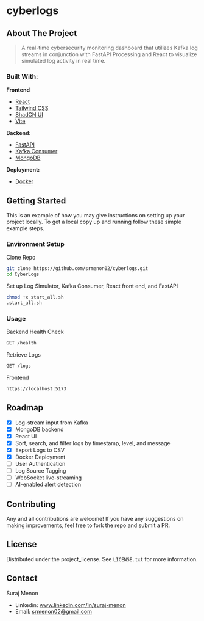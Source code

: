 # cyberlogs
<!-- ABOUT THE PROJECT -->
## About The Project
> A real-time cybersecurity monitoring dashboard that utilizes Kafka log streams in conjunction with FastAPI Processing and React to visualize simulated log activity in real time.

### Built With:

**Frontend**
- [React](https://reactjs.org/)
- [Tailwind CSS](https://tailwindcss.com/)
- [ShadCN UI](https://ui.shadcn.com/)
- [Vite](https://vitejs.dev/)

**Backend:**

- [FastAPI](https://fastapi.tiangolo.com/)
- [Kafka Consumer](https://docs.confluent.io/)
- [MongoDB](https://motor.readthedocs.io/)

**Deployment:**

- [Docker](https://www.docker.com/)

<!-- GETTING STARTED -->
## Getting Started

This is an example of how you may give instructions on setting up your project locally.
To get a local copy up and running follow these simple example steps.

### Environment Setup
Clone Repo
  ```sh
  git clone https://github.com/srmenon02/cyberlogs.git
  cd CyberLogs
  ```
Set up Log Simulator, Kafka Consumer, React front end, and FastAPI
  ```sh
  chmod +x start_all.sh
  .start_all.sh
  ```
###  Usage
Backend
Health Check
  ```sh
  GET /health
  ```
Retrieve Logs
  ```sh
  GET /logs
  ```

Frontend
  ```sh
  https://localhost:5173
  ```

<!-- ROADMAP -->
## Roadmap

- [X] Log-stream input from Kafka
- [X] MongoDB backend
- [X] React UI
- [X] Sort, search, and filter logs by timestamp, level, and message
- [X] Export Logs to CSV
- [X] Docker Deployment
- [ ] User Authentication
- [ ] Log Source Tagging
- [ ] WebSocket live-streaming
- [ ] AI-enabled alert detection

<!-- CONTRIBUTING -->
## Contributing

Any and all contributions are welcome! If you have any suggestions on making improvements, feel free to fork the repo and submit a PR.

<!-- LICENSE -->
## License

Distributed under the project_license. See `LICENSE.txt` for more information.

<!-- CONTACT -->
## Contact

Suraj Menon 
-  Linkedin: www.linkedin.com/in/suraj-menon
-  Email:  srmenon02@gmail.com

